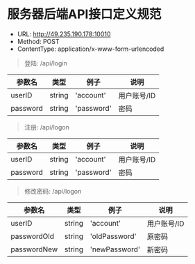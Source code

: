 # 服务器后端API接口定义规范

* URL: http://49.235.190.178:10010
* Method: POST
* ContentType: application/x-www-form-urlencoded

> 登陆: /api/login

| 参数名 | 类型 | 例子 | 说明 |
| ---- | ---- | ---- | ---- |
| userID | string | 'account' | 用户账号/ID |
| password | string | 'password' | 密码 |

> 注册: /api/logon

| 参数名 | 类型 | 例子 | 说明 |
| ---- | ---- | ---- | ---- |
| userID | string | 'account' | 用户账号/ID |
| password | string | 'password' | 密码 |

> 修改密码: /api/logon

| 参数名 | 类型 | 例子 | 说明 |
| ---- | ---- | ---- | ---- |
| userID | string | 'account' | 用户账号/ID |
| passwordOld | string | 'oldPassword' | 原密码 |
| passwordNew | string | 'newPassword' | 新密码 |
